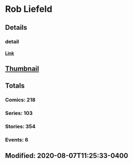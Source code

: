 # Rob  Liefeld 
## Details
### detail
#### [Link](http://marvel.com/comics/creators/571/rob_liefeld?utm_campaign=apiRef&utm_source=225578a89fc76f3d20fbffda5d17a88d)
## [Thumbnail](http://i.annihil.us/u/prod/marvel/i/mg/6/90/4bc641c98218e.jpg)
## Totals
### Comics: 218
### Series: 103
### Stories: 354
### Events: 6
## Modified: 2020-08-07T11:25:33-0400